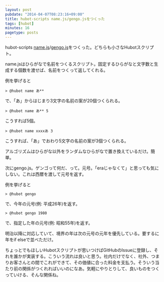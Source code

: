 ```yaml
---
layout: post
pubdate: "2014-04-07T08:23:16+09:00"
title: hubot-scripts name.js/gengo.jsをつくった
tags: [hubot]
minutes: 16
pagetype: posts
---
```

hubot-scripts [name.js](https://github.com/faithcreates/hubot-scripts/pull/19)/[gengo.js](https://github.com/faithcreates/hubot-scripts/pull/20)をつくった。どちらも小さなHubotスクリプト。

name.jsはひらがなで名前をつくるスクリプト。固定するひらがなと文字数と生成する個数を渡せば、名前をつくって返してくれる。

例を挙げると

    > @hubot name あ**

で、「あ」からはじまり3文字の名前の案が20個つくられる。

    > @hubot name あ** 5

こうすれば5個。

    > @hubot name xxxxあ 3

こうすれば、「あ」でおわり5文字の名前の案が3個つくられる。

アルゴリズムはひらがな以外をランダムなひらがなで置き換えているだけ。簡単。

次にgengo.js。ゲンゴって何だ、って。元号。「eraじゃなくて」と思っても気にしない。これは西暦を渡して元号を返す。

例を挙げると

    > @hubot gengo

で、今年の元号(例: 平成26年)を返す。

    > @hubot gengo 1980

で、指定した年の元号(例: 昭和55年)を返す。

明治以降に対応していて、境界の年は次の元号の元年を優先している。要するに年をif elseで並べただけ。

ちょっとでもほしいHubotスクリプトが思いつけばGitHubのIssueに登録し、それを誰かが実装する。こういう流れは良いと思う。社内だけでなく、社外、つまりお客さんとの間でこれができて、その価値に合った料金を支払う。そういう当たり前の関係がつくれればいいのになあ。気軽にやりとりして、良いものをつくっていける、そんな関係ね。

